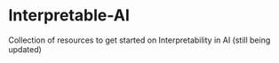 # Interpretable-AI
Collection of resources to get started on Interpretability in AI (still being updated)
